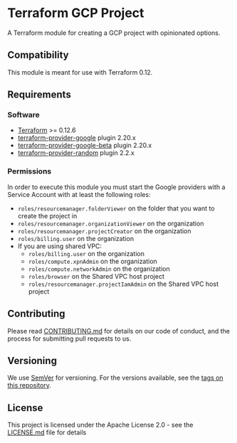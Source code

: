 # Terraform GCP Project

A Terraform module for creating a GCP project with opinionated options.

## Compatibility

This module is meant for use with Terraform 0.12.

## Requirements

### Software

- [Terraform][terraform] >= 0.12.6
- [terraform-provider-google][provider-google] plugin 2.20.x
- [terraform-provider-google-beta][provider-google-beta] plugin 2.20.x
- [terraform-provider-random][provider-random] plugin 2.2.x

### Permissions

In order to execute this module you must start the Google providers with a Service Account
with at least the following roles:

- `roles/resourcemanager.folderViewer` on the folder that you want to
  create the project in
- `roles/resourcemanager.organizationViewer` on the organization
- `roles/resourcemanager.projectCreator` on the organization
- `roles/billing.user` on the organization
- If you are using shared VPC:
  - `roles/billing.user` on the organization
  - `roles/compute.xpnAdmin` on the organization
  - `roles/compute.networkAdmin` on the organization
  - `roles/browser` on the Shared VPC host project
  - `roles/resourcemanager.projectIamAdmin` on the Shared VPC host project

## Contributing

Please read [CONTRIBUTING.md](CONTRIBUTING.md) for details on our code of conduct,
and the process for submitting pull requests to us.

## Versioning

We use [SemVer][semver] for versioning. For the versions available,
see the [tags on this repository](https://github.com/mia-platform/terraform-google-project/tags).

## License

This project is licensed under the Apache License 2.0 - see the [LICENSE.md](LICENSE.md)
file for details

[terraform]: https://www.terraform.io/downloads.html
[provider-google]: https://github.com/terraform-providers/terraform-provider-google
[provider-google-beta]: https://github.com/terraform-providers/terraform-provider-google-beta
[provider-random]: https://github.com/terraform-providers/terraform-provider-random
[semver]: http://semver.org/
